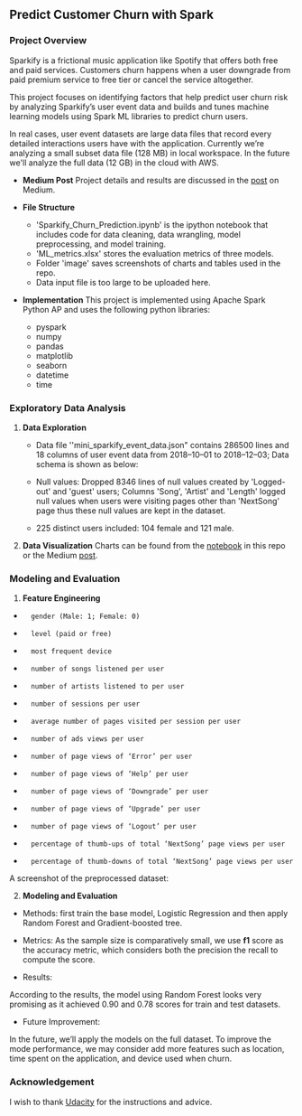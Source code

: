 ﻿## Predict Customer Churn with Spark

### Project Overview
Sparkify is a frictional music application like Spotify that offers both free and paid services. Customers churn happens when a user downgrade from paid premium service to free tier or cancel the service altogether. 

This project focuses on identifying factors that help predict user churn risk by analyzing Sparkify’s user event data and builds and tunes machine learning models using Spark ML libraries to predict churn users. 

In real cases, user event datasets are large data files that record every detailed interactions users have with the application. Currently we’re analyzing a small subset data file (128 MB) in local workspace. In the future we'll analyze the full data (12 GB) in the cloud with AWS.

- **Medium Post**
Project details and results are discussed in the [post](https://medium.com/@candywendao/churn-prediction-with-spark-aecad96a5d4c) on Medium.


- **File Structure**
	- 'Sparkify_Churn_Prediction.ipynb' is the ipython notebook that includes code for data cleaning, data wrangling, model preprocessing, and model training. 
	- 'ML_metrics.xlsx' stores the evaluation metrics of three models.
	- Folder 'image' saves screenshots of charts and tables used in the repo.
	 - Data input file is too large to be uploaded here. 

- **Implementation**
This project is implemented using Apache Spark Python AP and uses the following python libraries:

	- pyspark
	- numpy
	- pandas
	- matplotlib
	- seaborn
	- datetime
	- time

### Exploratory Data Analysis

 1. **Data Exploration**

	- Data file ''mini_sparkify_event_data.json" contains 286500 lines and 18 columns of user event data from 2018–10–01 to 2018–12–03; Data schema is shown as below:
	
	- Null values: Dropped 8346 lines of null values created by 'Logged-out' and 'guest' users; Columns 'Song', 'Artist' and 'Length'  logged null values when users were visiting pages other than 'NextSong' page thus these null values are kept in the dataset.
	
	- 225 distinct users included: 104 female and 121 male.

 2. **Data Visualization**
Charts can be found from the [notebook](https://github.com/candywendao/Sparkify_Predict_Churn/blob/master/Sparkify_Churn_Prediction.ipynb) in this repo or the Medium [post](https://medium.com/@candywendao/churn-prediction-with-spark-aecad96a5d4c).

### Modeling and Evaluation

 1. **Feature Engineering**
-   	gender (Male: 1; Female: 0)
-   	level (paid or free)
-   	most frequent device
-   	number of songs listened per user
-   	number of artists listened to per user
-   	number of sessions per user
-   	average number of pages visited per session per user
-   	number of ads views per user
-   	number of page views of ‘Error’ per user
-   	number of page views of ‘Help’ per user
-   	number of page views of ‘Downgrade’ per user
-   	number of page views of ‘Upgrade’ per user
-   	number of page views of ‘Logout’ per user
-   	percentage of thumb-ups of total ‘NextSong’ page views per user
-   	percentage of thumb-downs of total ‘NextSong’ page views per user

A screenshot of the preprocessed dataset:

 2. **Modeling and Evaluation**
 - Methods: first train the base model, Logistic Regression and then apply Random Forest and Gradient-boosted tree.
 
 - Metrics: As the sample size is comparatively small, we use **f1** score as the accuracy metric, which considers both the precision the recall to compute the score.
 
 - Results:

According to the results, the model using Random Forest looks very promising as it achieved 0.90 and 0.78 scores for train and test datasets.

 - Future Improvement:

In the future, we’ll apply the models on the full dataset. To improve the mode performance, we may consider add more features such as location, time spent on the application, and device used when churn.

### Acknowledgement
I wish to thank [Udacity](https://www.udacity.com/) for the instructions and advice.
